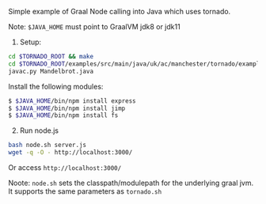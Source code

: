 Simple example of Graal Node calling into Java which uses tornado.

Note: `$JAVA_HOME` must point to GraalVM jdk8 or jdk11

1) Setup:

```bash 
cd $TORNADO_ROOT && make
cd $TORNADO_ROOT/examples/src/main/java/uk/ac/manchester/tornado/examples/polyglot/node
javac.py Mandelbrot.java
```

Install the following modules: 

```bash
$ $JAVA_HOME/bin/npm install express
$ $JAVA_HOME/bin/npm install jimp
$ $JAVA_HOME/bin/npm install fs
```

2) Run node.js

```bash 
bash node.sh server.js
wget -q -O - http://localhost:3000/
```

Or access `http://localhost:3000/` 

Noote: `node.sh` sets the classpath/modulepath for the underlying graal jvm. It supports the same parameters as `tornado.sh`
